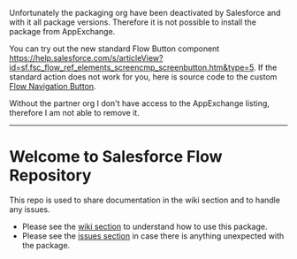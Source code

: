 Unfortunately the packaging org have been deactivated by Salesforce and with it all package versions. Therefore it is not possible to install the package from AppExchange. 

You can try out the new standard Flow Button component https://help.salesforce.com/s/articleView?id=sf.fsc_flow_ref_elements_screencmp_screenbutton.htm&type=5. If the standard action does not work for you, here is source code to the custom [Flow Navigation Button](https://github.com/Step-Labs-Sf/flow-button).

Without the partner org I don't have access to the AppExchange listing, therefore I am not able to remove it.

-----

# Welcome to Salesforce Flow Repository
This repo is used to share documentation in the wiki section and to handle any issues.

- Please see the [wiki section](https://github.com/Step-Labs-Sf/flow-button-doc/wiki) to understand how to use this package.
- Please see the [issues section](https://github.com/Step-Labs-Sf/flow-button-doc/issues) in case there is anything unexpected with the package.
